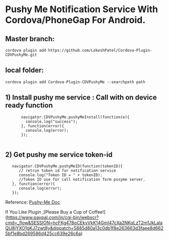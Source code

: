 # Pushy Me Notification Service With Cordova/PhoneGap For Android.

## Master branch:
 
 ```
cordova plugin add https://github.com/LokeshPatel/Cordova-Plugin-CDVPushyMe.git
 ```
## local folder:

 ``` 
cordova plugin add Cordova-Plugin-CDVPushyMe --searchpath path

```

## 1) Install pushy me service : Call with on device ready function

 ```  
        navigator.CDVPushyMe.pushyMeInstall(function(e){
          console.log("success");
        }, function(error){
          console.log(error);
        });
     
 ``` 
  
## 2) Get pushy me service token-id 
  ```
     navigator.CDVPushyMe.pushyMeID(function(tokenID){
        // retrun token id for notification service
        console.log("Token ID = " + tokenID);
        //Token ID use for call notification form pusyme server.
     }, function(error){
        console.log(error);
     });
```

Reference: [Pushy-Me Doc](https://pushy.me/docs)

If You Like Plugin ,[Please Buy a Cup of Coffee!] (https://www.paypal.com/in/cgi-bin/webscr?cmd=_flow&SESSION=hcFKg478oCEkvVkK14GmI47cXa2NKqLzT2m1JkLalaQU8jYXO1gKJ7zwt8y&dispatch=5885d80a13c0db1f8e263663d3faee8d6625bf1e8bd269586d425cc639e26c6a)
